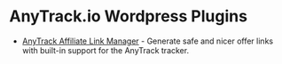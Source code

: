 # AnyTrack.io Wordpress Plugins

- [AnyTrack Affiliate Link Manager](./anytrack-affiliate-link-manager) - Generate safe and nicer
offer links with built-in support for the AnyTrack tracker.
